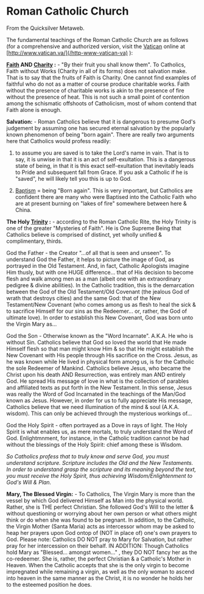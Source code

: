 
# Roman Catholic Church

From the Quicksilver Metaweb.

The fundamental teachings of the Roman Catholic Church are as follows (for a comprehensive and authorized version, visit the [Vatican](/vatican) online at [http://www.vatican.va/](/http-www-vatican-va) ):

  **[Faith](/faith) AND [Charity](/charity) :** - "By their fruit you shall know them". To Catholics, Faith without Works (Charity in all of its forms) does not salvation make. That is to say that the fruits of Faith is Charity. One cannot find examples of faithful who do not as a matter of course produce charitable works. Faith without the presence of charitable works is akin to the presence of fire without the presence of heat. This is not such a small point of contention among the schismatic offshoots of Catholicism, most of whom contend that Faith alone is enough.

 **Salvation:**  - Roman Catholics believe that it is dangerous to presume God's judgement by assuming one has secured eternal salvation by the popularly known phenomenon of being "born again". There are really two arguments here that Catholics would profess readily: 



 1) to assume you are saved is to take the Lord's name in vain. That is to say, it is unwise in that it is an act of self-exultation. This is a dangerous state of being, in that it is this exact self-exultation that inevitably leads to Pride and subsequent fall from Grace. If you ask a Catholic if he is "saved", he will likely tell you this is up to God. 



 2) [Baptism](/baptism) = being "Born again". This is very important, but Catholics are confident there are many who were Baptised into the Catholic Faith who are at present burning on "lakes of fire" somewhere between here & China.



  **The Holy [Trinity](/trinity) :**  - according to the Roman Catholic Rite, the Holy Trinity is one of the greater "Mysteries of Faith". He is One Supreme Being that Catholics believe is comprised of distinct, yet wholly unified & complimentary, thirds.

  God the Father  - the Creator "...of all that is seen and unseen". To understand God the Father, it helps to picture the image of God, as portrayed in the Old Testament. And, in fact, Catholic Apologists imagine Him thusly, but with one HUGE difference... that of His decision to become flesh and walk among men as a man (albeit one with an extraordinary pedigree & divine abilities). In the Catholic tradition, this is the demarcation between the God of the Old Testament/Old Covenant (the jealous God of wrath that destroys cities) and the same God: that of the New Testament/New Covenant (who comes among us as flesh to heal the sick & to sacrifice Himself for our sins as the Redeemer... or, rather, the God of ultimate love). In order to establish this New Covenant, God was born unto the Virgin Mary as...



  God the Son  - Otherwise known as the "Word Incarnate". A.K.A. He who is without Sin. Catholics believe that God so loved the world that He made Himself flesh so that man might know Him & so that He might establish the New Covenant with His people through His sacrifice on the Cross. Jesus, as he was known while He lived in physical form among us, is for the Catholic the sole Redeemer of Mankind. Catholics believe Jesus, who became the Christ upon his death AND Resurrection, was entirely man AND entirely God. He spread His message of love in what is the collection of parables and affiliated texts as put forth in the New Testament. In this sense, Jesus was really the Word of God Incarnated in the teachings of the Man/God known as Jesus. However, in order for us to fully appreciate His message, Catholics believe that we need illumination of the mind & soul (A.K.A. wisdom). This can only be achieved through the mysterious workings of... 



  God the Holy Spirit  - often portrayed as a Dove in rays of light. The Holy Spirit is what enables us, as mere mortals, to truly understand the Word of God. Enlightmnment, for instance, in the Catholic tradition cannot be had without the blessings of the Holy Spirit: chief among these is Wisdom.



  *So Catholics profess that to truly know and serve God, you must understand scripture. Scripture includes the Old and the New Testaments. In order to understand grasp the scripture and its meaning beyond the text, you must receive the Holy Spirit, thus achieving Wisdom/Enlightenment to God's Will & Plan.* 

  **Mary, The Blessed Virgin:**  - To Catholics, The Virgin Mary is more than the vessel by which God delivered Himself as Man into the physical world. Rather, she is THE perfect Christian. She followed God's Will to the letter & without questioning or worrying about her own person or what others might think or do when she was found to be pregnant. In addition, to the Catholic, the Virgin Mother (Santa Maria) acts as intercessor whom may be asked to heap her prayers upon God ontop of (NOT in place of) one's own prayers to God. Please note: Catholics DO NOT pray to Mary for Salvation, but rather pray for her intercession on their behalf. IN ADDITION: Though Catholics hold Mary as "Blessed... amongst women..." , they DO NOT fancy her as the co-redeemer. She is, rather, the perfect Christian & a Catholic's Mother in Heaven. When the Catholic accepts that she is the only virgin to become impregnated while remaining a virgin, as well as the only woman to ascend into heaven in the same manner as the Christ, it is no wonder he holds her to the esteemed position he does.
